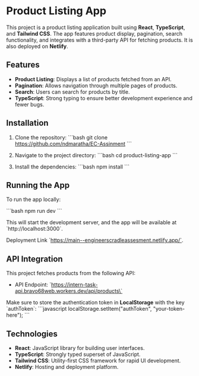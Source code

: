 # Product Listing App

This project is a product listing application built using **React**, **TypeScript**, and **Tailwind CSS**. The app features product display, pagination, search functionality, and integrates with a third-party API for fetching products. It is also deployed on **Netlify**.

## Features

- **Product Listing**: Displays a list of products fetched from an API.
- **Pagination**: Allows navigation through multiple pages of products.
- **Search**: Users can search for products by title.
- **TypeScript**: Strong typing to ensure better development experience and fewer bugs.

## Installation

1. Clone the repository:
   \`\`\`bash
   git clone https://github.com/ndmaratha/EC-Assinment
   \`\`\`

2. Navigate to the project directory:
   \`\`\`bash
   cd product-listing-app
   \`\`\`

3. Install the dependencies:
   \`\`\`bash
   npm install
   \`\`\`

## Running the App

To run the app locally:

\`\`\`bash
npm run dev
\`\`\`

This will start the development server, and the app will be available at \`http://localhost:3000`.

Deployment Link \`https://main--engineerscradleassesment.netlify.app/`.

## API Integration

This project fetches products from the following API:

- API Endpoint: \`https://intern-task-api.bravo68web.workers.dev/api/products\`

Make sure to store the authentication token in **LocalStorage** with the key \`authToken\`:
\`\`\`javascript
localStorage.setItem("authToken", "your-token-here");
\`\`\`

## Technologies

- **React**: JavaScript library for building user interfaces.
- **TypeScript**: Strongly typed superset of JavaScript.
- **Tailwind CSS**: Utility-first CSS framework for rapid UI development.
- **Netlify**: Hosting and deployment platform.
